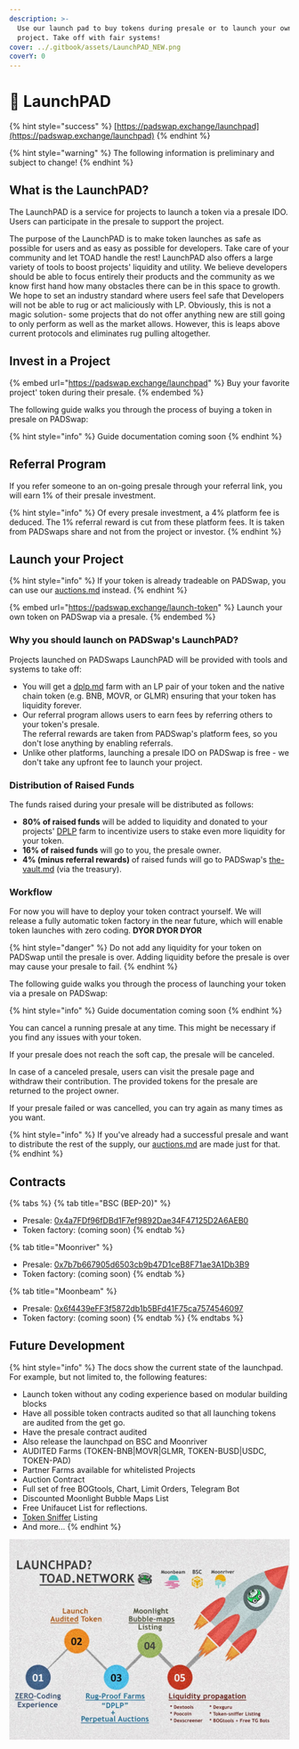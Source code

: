 ```yaml
---
description: >-
  Use our launch pad to buy tokens during presale or to launch your own
  project. Take off with fair systems!
cover: ../.gitbook/assets/LaunchPAD_NEW.png
coverY: 0
---
```


# 🚀 LaunchPAD

{% hint style="success" %}
[https://padswap.exchange/launchpad](https://padswap.exchange/launchpad)
{% endhint %}

{% hint style="warning" %}
The following information is preliminary and subject to change!
{% endhint %}

## What is the LaunchPAD?

The LaunchPAD is a service for projects to launch a token via a presale IDO. Users can participate in the presale to support the project.

The purpose of the LaunchPAD is to make token launches as safe as possible for users and as easy as possible for developers. Take care of your community and let TOAD handle the rest! LaunchPAD also offers a large variety of tools to boost projects' liquidity and utility. We believe developers should be able to focus entirely their products and the community as we know first hand how many obstacles there can be in this space to growth. We hope to set an industry standard where users feel safe that Developers will not be able to rug or act maliciously with LP. Obviously, this is not a magic solution- some projects that do not offer anything new are still going to only perform as well as the market allows. However, this is leaps above current protocols and eliminates rug pulling altogether.

## Invest in a Project

{% embed url="https://padswap.exchange/launchpad" %}
Buy your favorite project' token during their presale.
{% endembed %}

The following guide walks you through the process of buying a token in presale on PADSwap:

{% hint style="info" %}
Guide documentation coming soon
{% endhint %}

## Referral Program

If you refer someone to an on-going presale through your referral link, you will earn 1% of their presale investment.

{% hint style="info" %}
Of every presale investment, a 4% platform fee is deduced. The 1% referral reward is cut from these platform fees. It is taken from PADSwaps share and not from the project or investor.
{% endhint %}

## Launch your Project

{% hint style="info" %}
If your token is already tradeable on PADSwap, you can use our [auctions.md](auctions.md "mention") instead.
{% endhint %}

{% embed url="https://padswap.exchange/launch-token" %}
Launch your own token on PADSwap via a presale.
{% endembed %}

### Why you should launch on PADSwap's LaunchPAD?

Projects launched on PADSwaps LaunchPAD will be provided with tools and systems to take off:

* You will get a [dplp.md](../fundamentals/dplp.md "mention") farm with an LP pair of your token and the native chain token (e.g. BNB, MOVR, or GLMR) ensuring that your token has liquidity forever.
* Our referral program allows users to earn fees by referring others to your token's presale.\
  The referral rewards are taken from PADSwap's platform fees, so you don't lose anything by enabling referrals.
* Unlike other platforms, launching a presale IDO on PADSwap is free - we don't take any upfront fee to launch your project.

### Distribution of Raised Funds

The funds raised during your presale will be distributed as follows:

* **80% of raised funds** will be added to liquidity and donated to your projects' [DPLP](farms/dplp-farms.md) farm to incentivize users to stake even more liquidity for your token.
* **16% of raised funds** will go to you, the presale owner.
* **4% (minus referral rewards)** of raised funds will go to PADSwap's [the-vault.md](../fundamentals/the-vault.md "mention") (via the treasury).

### Workflow

For now you will have to deploy your token contract yourself. We will release a fully automatic token factory in the near future, which will enable token launches with zero coding. **DYOR DYOR DYOR**

{% hint style="danger" %}
Do not add any liquidity for your token on PADSwap until the presale is over. Adding liquidity before the presale is over may cause your presale to fail.
{% endhint %}

The following guide walks you through the process of launching your token via a presale on PADSwap:

{% hint style="info" %}
Guide documentation coming soon
{% endhint %}

You can cancel a running presale at any time. This might be necessary if you find any issues with your token.

If your presale does not reach the soft cap, the presale will be canceled.

In case of a canceled presale, users can visit the presale page and withdraw their contribution. The provided tokens for the presale are returned to the project owner.

If your presale failed or was cancelled, you can try again as many times as you want.

{% hint style="info" %}
If you've already had a successful presale and want to distribute the rest of the supply, our [auctions.md](auctions.md "mention") are made just for that.
{% endhint %}

## Contracts

{% tabs %}
{% tab title="BSC (BEP-20)" %}
* Presale: [0x4a7FDf96fDBd1F7ef9892Dae34F47125D2A6AEB0](https://bscscan.com/address/0x4a7FDf96fDBd1F7ef9892Dae34F47125D2A6AEB0)
* Token factory: (coming soon)
{% endtab %}

{% tab title="Moonriver" %}
* Presale: [0x7b7b667905d6503cb9b47D1ceB8F71ae3A1Db3B9](https://moonriver.moonscan.io/address/0x7b7b667905d6503cb9b47D1ceB8F71ae3A1Db3B9)
* Token factory: (coming soon)
{% endtab %}

{% tab title="Moonbeam" %}
* Presale: [0x6f4439eFF3f5872db1b5BFd41F75ca7574546097](https://blockscout.moonbeam.network/address/0x6f4439eFF3f5872db1b5BFd41F75ca7574546097)
* Token factory: (coming soon)
{% endtab %}
{% endtabs %}

## Future Development

{% hint style="info" %}
The docs show the current state of the launchpad. For example, but not limited to, the following features:

* Launch token without any coding experience based on modular building blocks
* Have all possible token contracts audited so that all launching tokens are audited from the get go.
* Have the presale contract audited
* Also release the launchpad on BSC and Moonriver
* AUDITED Farms (TOKEN-BNB|MOVR|GLMR, TOKEN-BUSD|USDC, TOKEN-PAD)
* Partner Farms available for whitelisted Projects
* Auction Contract
* Full set of free BOGtools, Chart, Limit Orders, Telegram Bot
* Discounted Moonlight Bubble Maps List
* Free Unifaucet List for reflections.
* [Token Sniffer](https://tokensniffer.com) Listing
* And more...
{% endhint %}

![](../.gitbook/assets/LaunchPAD.jpg)
